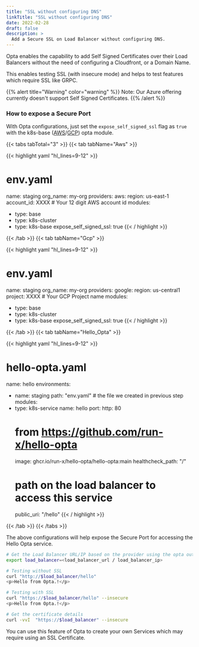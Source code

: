 ```yaml
---
title: "SSL without configuring DNS"
linkTitle: "SSL without configuring DNS"
date: 2022-02-28
draft: false
description: >
  Add a Secure SSL on Load Balancer without configuring DNS. 
---
```


Opta enables the capability to add Self Signed Certificates over their Load Balancers without the need of configuring a Cloudfront, or a Domain Name.

This enables testing SSL (with insecure mode) and helps to test features which require SSL like GRPC.

{{% alert title="Warning" color="warning" %}}
Note: Our Azure offering currently doesn't support Self Signed Certificates.
{{% /alert %}}

### How to expose a Secure Port

With Opta configurations, just set the `expose_self_signed_ssl` flag as `true` with the k8s-base ([AWS](/reference/aws/environment_modules/aws-k8s-base)/[GCP](/reference/google/environment_modules/gcp-k8s-base)) opta module.

{{< tabs tabTotal="3" >}}
{{< tab tabName="Aws" >}}

{{< highlight yaml "hl_lines=9-12" >}}
# env.yaml
name: staging
org_name: my-org
providers:
  aws:
    region: us-east-1
    account_id: XXXX # Your 12 digit AWS account id
modules:
  - type: base
  - type: k8s-cluster
  - type: k8s-base
    expose_self_signed_ssl: true
{{< / highlight >}}

{{< /tab >}}
{{< tab tabName="Gcp" >}}

{{< highlight yaml "hl_lines=9-12" >}}
# env.yaml
name: staging
org_name: my-org
providers:
  google:
    region: us-central1
    project: XXXX # Your GCP Project name
modules:
  - type: base
  - type: k8s-cluster
  - type: k8s-base
    expose_self_signed_ssl: true
{{< / highlight >}}

{{< /tab >}}
{{< tab tabName="Hello_Opta" >}}

{{< highlight yaml "hl_lines=9-12" >}}
# hello-opta.yaml
name: hello
environments:
  - name: staging
    path: "env.yaml" # the file we created in previous step
modules:
  - type: k8s-service
    name: hello
    port:
      http: 80
    # from https://github.com/run-x/hello-opta
    image: ghcr.io/run-x/hello-opta/hello-opta:main
    healthcheck_path: "/"
    # path on the load balancer to access this service
    public_uri: "/hello"
{{< / highlight >}}

{{< /tab >}}
{{< /tabs >}}

The above configurations will help expose the Secure Port for accessing the Hello Opta service.

```bash
# Get the Load Balancer URL/IP based on the provider using the opta output command
export load_balancer=<load_balancer_url / load_balancer_ip>
```

```bash
# Testing without SSL
curl "http://$load_balancer/hello"
<p>Hello from Opta.!</p>
```

```bash
# Testing with SSL
curl "https://$load_balancer/hello" --insecure
<p>Hello from Opta.!</p>
```

```bash
# Get the certificate details
curl -vvI  "https://$load_balancer" --insecure
```


You can use this feature of Opta to create your own Services which may require using an SSL Certificate.
